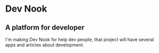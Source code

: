 # Dev Nook 

## A platform for developer 

I'm making Dev Nook for help dev people, that project will have several apps and articles about development.
